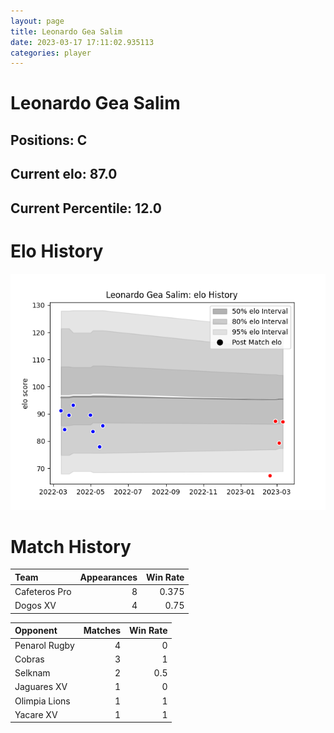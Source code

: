 ```yaml
---  
layout: page  
title: Leonardo Gea Salim  
date: 2023-03-17 17:11:02.935113  
categories: player  
---
```

# Leonardo Gea Salim

## Positions: C

## Current elo: 87.0

## Current Percentile: 12.0

# Elo History


![elo history](history_LeonardoGeaSalim.png)
# Match History


| Team          |   Appearances |   Win Rate |
|:--------------|--------------:|-----------:|
| Cafeteros Pro |             8 |      0.375 |
| Dogos XV      |             4 |      0.75  |

| Opponent      |   Matches |   Win Rate |
|:--------------|----------:|-----------:|
| Penarol Rugby |         4 |        0   |
| Cobras        |         3 |        1   |
| Selknam       |         2 |        0.5 |
| Jaguares XV   |         1 |        0   |
| Olimpia Lions |         1 |        1   |
| Yacare XV     |         1 |        1   |